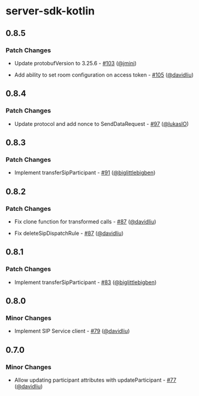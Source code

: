 # server-sdk-kotlin

## 0.8.5

### Patch Changes

- Update protobufVersion to 3.25.6 - [#103](https://github.com/livekit/server-sdk-kotlin/pull/103) ([@jmini](https://github.com/jmini))

- Add ability to set room configuration on access token - [#105](https://github.com/livekit/server-sdk-kotlin/pull/105) ([@davidliu](https://github.com/davidliu))

## 0.8.4

### Patch Changes

- Update protocol and add nonce to SendDataRequest - [#97](https://github.com/livekit/server-sdk-kotlin/pull/97) ([@lukasIO](https://github.com/lukasIO))

## 0.8.3

### Patch Changes

- Implement transferSipParticipant - [#91](https://github.com/livekit/server-sdk-kotlin/pull/91) ([@biglittlebigben](https://github.com/biglittlebigben))

## 0.8.2

### Patch Changes

- Fix clone function for transformed calls - [#87](https://github.com/livekit/server-sdk-kotlin/pull/87) ([@davidliu](https://github.com/davidliu))

- Fix deleteSipDispatchRule - [#87](https://github.com/livekit/server-sdk-kotlin/pull/87) ([@davidliu](https://github.com/davidliu))

## 0.8.1

### Patch Changes

- Implement transferSipParticipant - [#83](https://github.com/livekit/server-sdk-kotlin/pull/83) ([@biglittlebigben](https://github.com/biglittlebigben))

## 0.8.0

### Minor Changes

- Implement SIP Service client - [#79](https://github.com/livekit/server-sdk-kotlin/pull/79) ([@davidliu](https://github.com/davidliu))

## 0.7.0

### Minor Changes

- Allow updating participant attributes with updateParticipant - [#77](https://github.com/livekit/server-sdk-kotlin/pull/77) ([@davidliu](https://github.com/davidliu))
